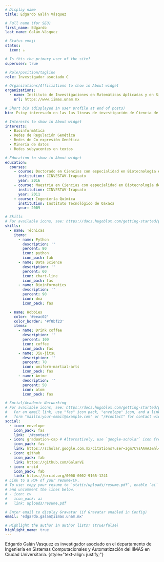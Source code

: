 ```yaml
---
# Display name
title: Edgardo Galán Vásquez

# Full name (for SEO)
first_name: Edgardo
last_name: Galán-Vásquez

# Status emoji
status:
  icon: ☕️

# Is this the primary user of the site?
superuser: true

# Role/position/tagline
role: Investigador asociado C

# Organizations/Affiliations to show in About widget
organizations:
  - name: Instituto de Investigaciones en Matemáticas Aplicadas y en Sistemas - UNAM
    url: https://www.iimas.unam.mx

# Short bio (displayed in user profile at end of posts)
bio: Estoy interesado en las las lineas de investigación de Ciencia de datos aplicada a datos biológicos, Bioinformática, Biología de sistemas y redes.

# Interests to show in About widget
interests:
  - Bioinformática
  - Redes de Regulación Genética
  - Redes de Co-expresión Genética
  - Minería de datos
  - Redes subyacentes en textos

# Education to show in About widget
education:
  courses:
    - course: Doctorado en Ciencias con especialidad en Biotecnología de Plantas
      institution: CINVESTAV-Irapuato
      year: 2016
    - course: Maestria en Ciencias con especialidad en Biotecnología de Plantas
      institution: CINVESTAV-Irapuato
      year: 2011
    - course: Ingeniería Química
      institution: Instituto Tecnológico de Oaxaca
      year: 2009

# Skills
# For available icons, see: https://docs.hugoblox.com/getting-started/page-builder/#icons
skills:
  - name: Técnicas
    items:
      - name: Python
        description: ''
        percent: 80
        icon: python
        icon_pack: fab
      - name: Data Science
        description: ''
        percent: 60
        icon: chart-line
        icon_pack: fas
      - name: Bioinformatics
        description: ''
        percent: 90
        icon: dna
        icon_pack: fas

  - name: Hobbies
    color: '#eeac02'
    color_border: '#f0bf23'
    items:
      - name: Drink coffee
        description: ''
        percent: 100
        icon: coffee
        icon_pack: fas
      - name: Jiu-jitsu
        description: ''
        percent: 70
        icon: uniform-martial-arts
        icon_pack: fas
      - name: Anime
        description: ''
        percent: 50
        icon: atom
        icon_pack: fas

# Social/Academic Networking
# For available icons, see: https://docs.hugoblox.com/getting-started/page-builder/#icons
#   For an email link, use "fas" icon pack, "envelope" icon, and a link in the
#   form "mailto:your-email@example.com" or "/#contact" for contact widget.
social:
  - icon: envelope
    icon_pack: fas
    link: '/#contact'
  - icon: graduation-cap # Alternatively, use `google-scholar` icon from `ai` icon pack
    icon_pack: fas
    link: https://scholar.google.com.mx/citations?user=zgm7CYsAAAAJ&hl=es
  - icon: github
    icon_pack: fab
    link: https://github.com/GalanVE
  - icon: orcid
    icon_pack: fab
    link: https://orcid.org/0000-0002-9165-1241
# Link to a PDF of your resume/CV.
# To use: copy your resume to `static/uploads/resume.pdf`, enable `ai` icons in `params.toml`,
# and uncomment the lines below.
# - icon: cv
#   icon_pack: ai
#   link: uploads/resume.pdf

# Enter email to display Gravatar (if Gravatar enabled in Config)
email: 'edgardo.galan@iimas.unam.mx'

# Highlight the author in author lists? (true/false)
highlight_name: true
---
```


Edgardo Galán Vasquez es investigador asociado en el departamento de Ingeniería en Sistemas Computacionales y Automatización del IIMAS en Ciudad Universitaria.
{style="text-align: justify;"}
